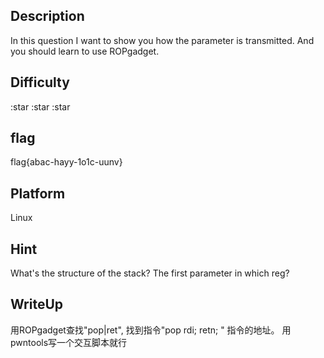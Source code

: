 ## Description

In this question I want to show you how the parameter is transmitted.
And you should learn to use ROPgadget.

## Difficulty

:star :star :star

## flag

flag{abac-hayy-1o1c-uunv}

## Platform

Linux

## Hint

What's the structure of the stack? The first parameter in which reg?

## WriteUp

用ROPgadget查找"pop|ret", 找到指令"pop rdi; retn; " 指令的地址。
用pwntools写一个交互脚本就行

